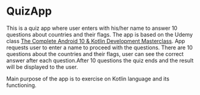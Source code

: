 # QuizApp
This is a quiz app where user enters with his/her name to answer 10 questions about countries and their flags. 
The app is based on the Udemy class [The Complete Android 10 & Kotlin Development Masterclass](https://www.udemy.com/course/android-kotlin-developer/learn/lecture/17999033#overview). App requests user to enter a name to proceed with the questions. There are 10 questions about the countries and their flags, user can see the correct answer after each question.After 10 questions the quiz ends and the result will be displayed to the user.
<p>Main purpose of the app is to exercise on Kotlin language and its functioning.</p>
